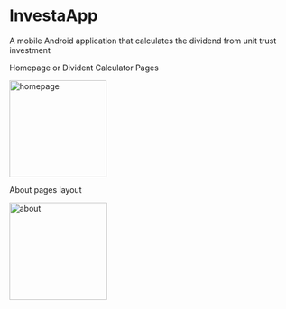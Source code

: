 # InvestaApp
A mobile Android application that calculates the dividend from unit trust investment



Homepage or Divident Calculator Pages


<img width="172" alt="homepage" src="https://github.com/user-attachments/assets/64b2e7ef-954e-4967-ad72-de01cb9339cd" />



About pages layout


<img width="173" alt="about" src="https://github.com/user-attachments/assets/9bee69ed-46e4-4da8-a586-689941931dd6" />




